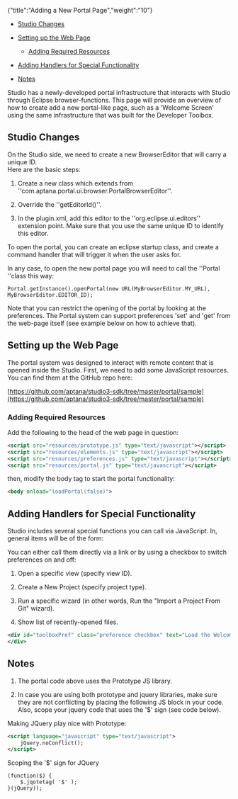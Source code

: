 {"title":"Adding a New Portal Page","weight":"10"}

* [Studio Changes](#studio-changes)

* [Setting up the Web Page](#setting-up-the-web-page)

    * [Adding Required Resources](#adding-required-resources)

* [Adding Handlers for Special Functionality](#adding-handlers-for-special-functionality)

* [Notes](#notes)

Studio has a newly-developed portal infrastructure that interacts with Studio through Eclipse browser-functions. This page will provide an overview of how to create add a new portal-like page, such as a 'Welcome Screen' using the same infrastructure that was built for the Developer Toolbox.

## Studio Changes

On the Studio side, we need to create a new BrowserEditor that will carry a unique ID. <br>Here are the basic steps:

1. Create a new class which extends from ''com.aptana.portal.ui.browser.PortalBrowserEditor''.

2. Override the ''getEditorId()''.

3. In the plugin.xml, add this editor to the ''org.eclipse.ui.editors'' extension point. Make sure that you use the same unique ID to identify this editor.

To open the portal, you can create an eclipse startup class, and create a command handler that will trigger it when the user asks for.

In any case, to open the new portal page you will need to call the ''Portal ''class this way:

```
Portal.getInstance().openPortal(new URL(MyBrowserEditor.MY_URL), MyBrowserEditor.EDITOR_ID);
```

Note that you can restrict the opening of the portal by looking at the preferences. The Portal system can support preferences 'set' and 'get' from the web-page itself (see example below on how to achieve that).

## Setting up the Web Page

The portal system was designed to interact with remote content that is opened inside the Studio. First, we need to add some JavaScript resources. You can find them at the GitHub repo here:

[https://github.com/aptana/studio3-sdk/tree/master/portal/sample](https://github.com/aptana/studio3-sdk/tree/master/portal/sample)

### Adding Required Resources

Add the following to the head of the web page in question:

```xml
<script src="resources/prototype.js" type="text/javascript"></script>
<script src="resources/elements.js" type="text/javascript"></script>
<script src="resources/preferences.js" type="text/javascript"></script>
<script src="resources/portal.js" type="text/javascript"></script>
```

then, modify the body tag to start the portal functionality:

```xml
<body onload="loadPortal(false)">
```

## Adding Handlers for Special Functionality

Studio includes several special functions you can call via JavaScript. In, general items will be of the form:

You can either call them directly via a link or by using a checkbox to switch preferences on and off:

1. Open a specific view (specify view ID).

2. Create a New Project (specify project type).

3. Run a specific wizard (in other words, Run the "Import a Project From Git" wizard).

4. Show list of recently-opened files.

```xml
<div id="toolboxPref" class="preference checkbox" text="Load the Welcome Screen on startup" key="open_welcome">
</div>
```

## Notes

1. The portal code above uses the Prototype JS library.

2. In case you are using both prototype and jquery libraries, make sure they are not conflicting by placing the following JS block in your code. Also, scope your jquery code that uses the '$' sign (see code below).

Making JQuery play nice with Prototype:

```xml
<script language="javascript" type="text/javascript">
    jQuery.noConflict();
</script>
```

Scoping the '$' sign for JQuery

```
(function($) {
    $.jqotetag( '$' );
}(jQuery));
```
